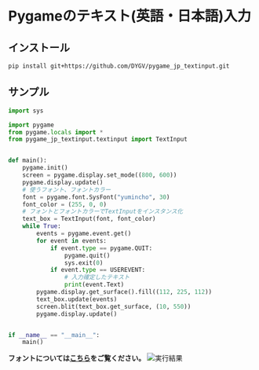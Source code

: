 # Pygameのテキスト(英語・日本語)入力
## インストール
```
pip install git+https://github.com/DYGV/pygame_jp_textinput.git
```

## サンプル
```python
import sys

import pygame
from pygame.locals import *
from pygame_jp_textinput.textinput import TextInput


def main():
    pygame.init()
    screen = pygame.display.set_mode((800, 600))
    pygame.display.update()
    # 使うフォント、フォントカラー
    font = pygame.font.SysFont("yumincho", 30)
    font_color = (255, 0, 0)
    # フォントとフォントカラーでTextInputをインスタンス化
    text_box = TextInput(font, font_color)
    while True:
        events = pygame.event.get()
        for event in events:
            if event.type == pygame.QUIT:
                pygame.quit()
                sys.exit(0)
            if event.type == USEREVENT:
                # 入力確定したテキスト
                print(event.Text)
        pygame.display.get_surface().fill((112, 225, 112))
        text_box.update(events)
        screen.blit(text_box.get_surface, (10, 550))
        pygame.display.update()


if __name__ == "__main__":
    main()
```
__フォントについては[こちら](https://dygv.github.io/blog/post/2021/01/pygame%E3%81%AE%E3%83%86%E3%82%AD%E3%82%B9%E3%83%88%E5%85%A5%E5%8A%9B/#%E3%83%95%E3%82%A9%E3%83%B3%E3%83%88%E3%81%AB%E3%81%A4%E3%81%84%E3%81%A6)をご覧ください。__
![実行結果](https://user-images.githubusercontent.com/8480644/117116657-941ea480-adc9-11eb-97fd-90c3400f4bfa.gif)

